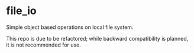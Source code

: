 # file_io
 Simple object based operations on local file system.
 
 This repo is due to be refactored; while backward compatibility is planned, it is not recommended for use.